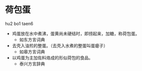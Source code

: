 # 荷包蛋
hu2 bo1 taen6
+ 鸡蛋放在水中煮沸，蛋黄尚未硬结时，即捞起来，加糖，称荷包蛋。
  * 如东方言词典
+ 去壳入油煎的整蛋。（去壳入水煮的整蛋叫蛋瘪子）
  * 如皋方言词典
+ 以鸡蛋为主加佐料烙成的形似荷包的食品。
  * 泰兴方言辞典
